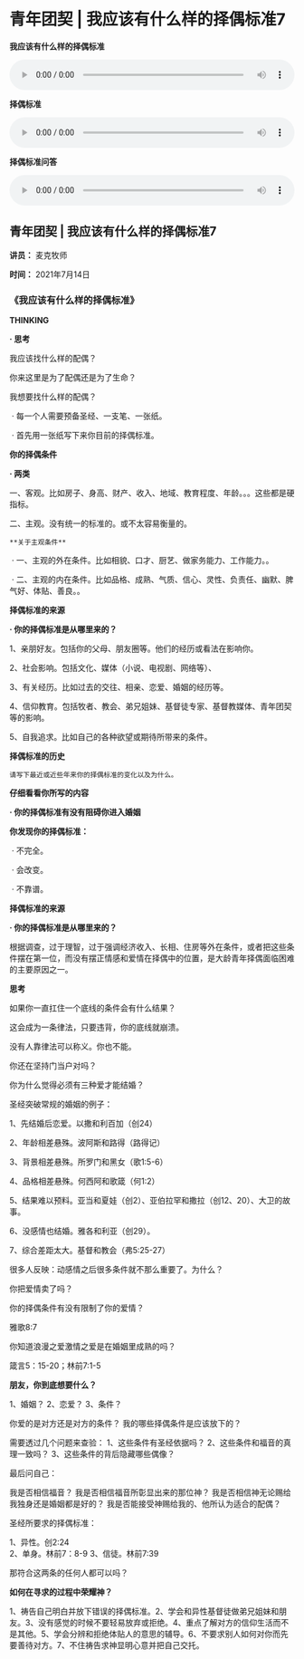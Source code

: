 # 青年团契 | 我应该有什么样的择偶标准7

**我应该有什么样的择偶标准**

<audio style="width: 100%;" preload="false" controls controlslist="nodownload"><source src="http://file.simai.life/audio/mp3/2021/dantuan_7_1_210714.mp3" type="audio/mpeg">Your browser does not support the audio element.</audio>

**择偶标准**

<audio style="width: 100%;" preload="false" controls controlslist="nodownload"><source src="http://file.simai.life/audio/mp3/2021/dantuan_7_2_210714.mp3" type="audio/mpeg">Your browser does not support the audio element.</audio>

**择偶标准问答**

<audio style="width: 100%;" preload="false" controls controlslist="nodownload"><source src="http://file.simai.life/audio/mp3/2021/dantuan_7_3_210714.mp3" type="audio/mpeg">Your browser does not support the audio element.</audio>

## 青年团契 | 我应该有什么样的择偶标准7

**讲员：** 麦克牧师

**时间：** 2021年7月14日

### 《我应该有什么样的择偶标准》

**THINKING**

**· 思考**

我应该找什么样的配偶？

你来这里是为了配偶还是为了生命？

我想要找什么样的配偶？

​	· 每一个人需要预备圣经、一支笔、一张纸。

​	· 首先用一张纸写下来你目前的择偶标准。

**你的择偶条件**

**· 两类**

一、客观。比如房子、身高、财产、收入、地域、教育程度、年龄。。。这些都是硬指标。

二、主观。没有统一的标准的。或不太容易衡量的。

 	**关于主观条件** 

​		· 一、主观的外在条件。比如相貌、口才、厨艺、做家务能力、工作能力。。

​		· 二、主观的内在条件。比如品格、成熟、气质、信心、灵性、负责任、幽默、脾气好、体贴、善良。。

 

**择偶标准的来源**

**· 你的择偶标准是从哪里来的？**

1、亲朋好友。包括你的父母、朋友圈等。他们的经历或看法在影响你。

2、社会影响。包括文化、媒体（小说、电视剧、网络等）、

3、有关经历。比如过去的交往、相亲、恋爱、婚姻的经历等。

4、信仰教育。包括牧者、教会、弟兄姐妹、基督徒专家、基督教媒体、青年团契等的影响。

5、自我追求。比如自己的各种欲望或期待所带来的条件。

 **择偶标准的历史**

   	请写下最近或近些年来你的择偶标准的变化以及为什么。

**仔细看看你所写的内容** 

**· 你的择偶标准有没有阻碍你进入婚姻**

 **你发现你的择偶标准：** 

​	· 不完全。

​	· 会改变。

​	· 不靠谱。

**择偶标准的来源**

**· 你的择偶标准是从哪里来的？**

根据调查，过于理智，过于强调经济收入、长相、住房等外在条件，或者把这些条件摆在第一位，而没有摆正情感和爱情在择偶中的位置，是大龄青年择偶面临困难的主要原因之一。

**思考**

如果你一直扛住一个底线的条件会有什么结果？

这会成为一条律法，只要违背，你的底线就崩溃。

没有人靠律法可以称义。你也不能。

你还在坚持门当户对吗？

你为什么觉得必须有三种爱才能结婚？

圣经突破常规的婚姻的例子：

1、先结婚后恋爱。以撒和利百加（创24）

2、年龄相差悬殊。波阿斯和路得（路得记）

3、背景相差悬殊。所罗门和黑女（歌1:5-6）

4、品格相差悬殊。何西阿和歌箴（何1:2）

5、结果难以预料。亚当和夏娃（创2）、亚伯拉罕和撒拉（创12、20）、大卫的故事。

6、没感情也结婚。雅各和利亚（创29）。

7、综合差距太大。基督和教会（弗5:25-27）

很多人反映：动感情之后很多条件就不那么重要了。为什么？

你把爱情卖了吗？

你的择偶条件有没有限制了你的爱情？

雅歌8:7

你知道浪漫之爱激情之爱是在婚姻里成熟的吗？

箴言5：15-20；林前7:1-5

 

 **朋友，你到底想要什么？** 

1、婚姻？
2、恋爱？
3、条件？

你爱的是对方还是对方的条件？
我的哪些择偶条件是应该放下的？

需要透过几个问题来查验：
1、这些条件有圣经依据吗？
2、这些条件和福音的真理一致吗？
3、这些条件的背后隐藏哪些偶像？

 

最后问自己：

我是否相信福音？
我是否相信福音所彰显出来的那位神？
我是否相信神无论赐给我独身还是婚姻都是好的？
我是否能接受神赐给我的、他所认为适合的配偶？



圣经所要求的择偶标准：

1、异性。创2:24    
2、单身。林前7：8-9
3、信徒。林前7:39  

那符合这两条的任何人都可以吗？



 **如何在寻求的过程中荣耀神？** 

1、祷告自己明白并放下错误的择偶标准。2、学会和异性基督徒做弟兄姐妹和朋友。3、没有感觉的时候不要轻易放弃或拒绝。4、重点了解对方的信仰生活而不是其他。5、学会分辨和拒绝体贴人的意思的辅导。6、不要求别人如何对你而先要善待对方。7、不住祷告求神显明心意并把自己交托。

 

 

 
